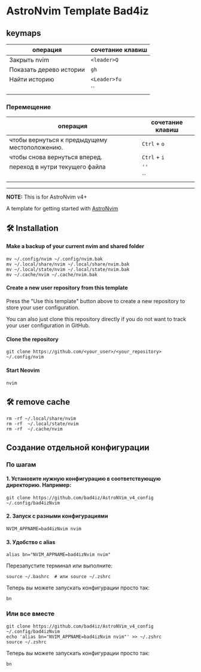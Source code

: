 # AstroNvim Template Bad4iz

## keymaps

| операция                | сочетание клавиш |
| ----------------------- | ---------------- |
| Закрыть nvim            | `<leader>Q`      |
| Показать дерево истории | `gh`             |
| Найти историю           | `<Leader>fu`     |
|                         | ``               |

### Перемещение

| операция                                      | сочетание клавиш |
| --------------------------------------------- | ---------------- |
| чтобы вернуться к предыдущему местоположению. | `Ctrl` + `o`     |
| чтобы снова вернуться вперед.                 | `Ctrl` + `i`     |
| переход в нутри текущего файла                | `''`             |
|                                               | ``               |

---

**NOTE:** This is for AstroNvim v4+

A template for getting started with [AstroNvim](https://github.com/AstroNvim/AstroNvim)

## 🛠️ Installation

#### Make a backup of your current nvim and shared folder

```shell
mv ~/.config/nvim ~/.config/nvim.bak
mv ~/.local/share/nvim ~/.local/share/nvim.bak
mv ~/.local/state/nvim ~/.local/state/nvim.bak
mv ~/.cache/nvim ~/.cache/nvim.bak
```

#### Create a new user repository from this template

Press the "Use this template" button above to create a new repository to store your user configuration.

You can also just clone this repository directly if you do not want to track your user configuration in GitHub.

#### Clone the repository

```shell
git clone https://github.com/<your_user>/<your_repository> ~/.config/nvim
```

#### Start Neovim

```shell
nvim
```

## 🛠️ remove cache

```shell
rm -rf ~/.local/share/nvim
rm -rf  ~/.local/state/nvim
rm -rf  ~/.cache/nvim
```

## Создание отдельной конфигурации

### По шагам

#### 1. Установите нужную конфигурацию в соответствующую директорию. Например:
```shell
git clone https://github.com/bad4iz/AstroNVim_v4_config ~/.config/bad4izNvim
```

#### 2. Запуск с разными конфигурациями
```shell
NVIM_APPNAME=bad4izNvim nvim
```

#### 3. Удобство с alias
```shell
alias bn="NVIM_APPNAME=bad4izNvim nvim"
```
Перезапустите терминал или выполните:
```shell
source ~/.bashrc  # или source ~/.zshrc
```
Теперь вы можете запускать конфигурации просто так:
```shell
bn
```
### Или все вместе
```shell
git clone https://github.com/bad4iz/AstroNVim_v4_config ~/.config/bad4izNvim
echo 'alias bn="NVIM_APPNAME=bad4izNvim nvim"' >> ~/.zshrc
source ~/.zshrc
```

Теперь вы можете запускать конфигурации просто так:
```shell
bn
```






